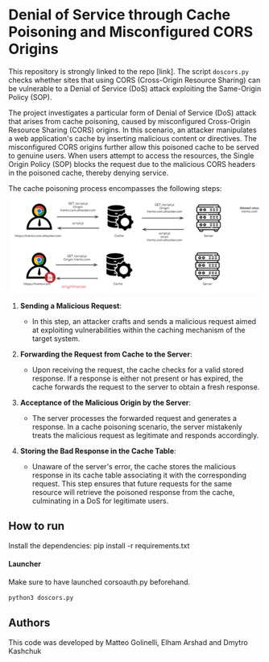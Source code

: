 # Denial of Service through Cache Poisoning and Misconfigured CORS Origins

This repository is strongly linked to the repo [link]. The script `doscors.py` checks whether sites that using CORS (Cross-Origin Resource Sharing) can be vulnerable to a Denial of Service (DoS) attack exploiting the Same-Origin Policy (SOP).

The project investigates a particular form of Denial of Service (DoS) attack that arises from cache poisoning, caused by misconfigured Cross-Origin Resource Sharing (CORS) origins. In this scenario, an attacker manipulates a web application's cache by inserting malicious content or directives. The misconfigured CORS origins further allow this poisoned cache to be served to genuine users. When users attempt to access the resources, the Single Origin Policy (SOP) blocks the request due to the malicious CORS headers in the poisoned cache, thereby denying service.

The cache poisoning process encompasses the following steps:

![dos.png](/img/dos.png)

1. **Sending a Malicious Request**:
   - In this step, an attacker crafts and sends a malicious request aimed at exploiting vulnerabilities within the caching mechanism of the target system.

2. **Forwarding the Request from Cache to the Server**:
   - Upon receiving the request, the cache checks for a valid stored response. If a response is either not present or has expired, the cache forwards the request to the server to obtain a fresh response.

3. **Acceptance of the Malicious Origin by the Server**:
   - The server processes the forwarded request and generates a response. In a cache poisoning scenario, the server mistakenly treats the malicious request as legitimate and responds accordingly.

4. **Storing the Bad Response in the Cache Table**:
   - Unaware of the server's error, the cache stores the malicious response in its cache table associating it with the corresponding request. This step ensures that future requests for the same resource will retrieve the poisoned response from the cache, culminating in a DoS for legitimate users.

## How to run

Install the dependencies: pip install -r requirements.txt

#### Launcher 
Make sure to have launched corsoauth.py beforehand.
```bash
python3 doscors.py
```

## Authors
This code was developed by Matteo Golinelli, Elham Arshad and Dmytro Kashchuk
